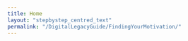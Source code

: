 ```yaml
---
title: Home
layout: "stepbystep_centred_text"
permalink: "/DigitalLegacyGuide/FindingYourMotivation/"
---
```


